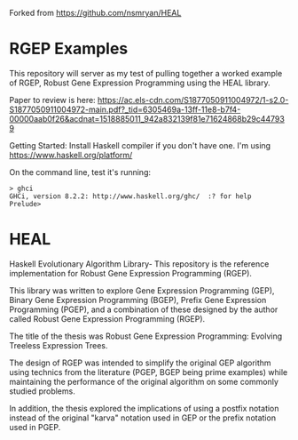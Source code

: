 Forked from https://github.com/nsmryan/HEAL

RGEP Examples
=============

This repository will server as my test of pulling together a worked example of RGEP, Robust Gene Expression Programming using the HEAL library.

Paper to review is here:
https://ac.els-cdn.com/S1877050911004972/1-s2.0-S1877050911004972-main.pdf?_tid=6305469a-13ff-11e8-b7f4-00000aab0f26&acdnat=1518885011_942a832139f81e71624868b29c447939

Getting Started:
Install Haskell compiler if you don't have one. I'm using https://www.haskell.org/platform/

On the command line, test it's running: 
```shell
> ghci
GHCi, version 8.2.2: http://www.haskell.org/ghc/  :? for help
Prelude>
```


HEAL
====

Haskell Evolutionary Algorithm Library- This repository is the reference implementation for Robust Gene Expression Programming (RGEP).

This library was written to explore Gene Expression Programming (GEP), Binary Gene Expression Programming (BGEP),
Prefix Gene Expression Programming (PGEP), and a combination of these designed by the author called Robust
Gene Expression Programming (RGEP).


The title of the thesis was Robust Gene Expression Programming: Evolving Treeless Expression Trees.

The design of RGEP was intended to simplify the original GEP algorithm using technics from the literature (PGEP, BGEP
being prime examples) while maintaining the performance of the original algorithm on some commonly studied problems.

In addition, the thesis explored the implications of using a postfix notation instead of the original "karva" notation
used in GEP or the prefix notation used in PGEP.
